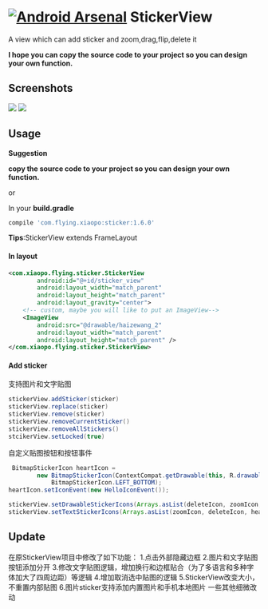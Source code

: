 [![Android Arsenal](https://img.shields.io/badge/Android%20Arsenal-StickerView-brightgreen.svg?style=flat)]() 
StickerView
=========

A view which can add sticker and zoom,drag,flip,delete it

**I hope you can copy the source code to your project so you can design your own function.**

## Screenshots
![](https://github.com/wuapnjie/StickerView/blob/master/screenshots/screenshot1.png)
![](https://github.com/wuapnjie/StickerView/blob/master/screenshots/screenshot2.png)

## Usage

**Suggestion**

**copy the source code to your project so you can design your own function.**

or

In your **build.gradle**

```gradle
compile 'com.flying.xiaopo:sticker:1.6.0'
```

**Tips**:StickerView extends FrameLayout
#### In layout
```xml
<com.xiaopo.flying.sticker.StickerView
        android:id="@+id/sticker_view"
        android:layout_width="match_parent"
        android:layout_height="match_parent"
        android:layout_gravity="center">
    <!-- custom, maybe you will like to put an ImageView--> 
    <ImageView
        android:src="@drawable/haizewang_2"
        android:layout_width="match_parent"
        android:layout_height="match_parent" />
</com.xiaopo.flying.sticker.StickerView>
```
#### Add sticker
支持图片和文字贴图

```java
stickerView.addSticker(sticker)
stickerView.replace(sticker)
stickerView.remove(sticker)
stickerView.removeCurrentSticker()
stickerView.removeAllStickers()
stcikerView.setLocked(true)
```

自定义贴图按钮和按钮事件

```java
 BitmapStickerIcon heartIcon =
        new BitmapStickerIcon(ContextCompat.getDrawable(this, R.drawable.ic_favorite_white_24dp),
            BitmapStickerIcon.LEFT_BOTTOM);
heartIcon.setIconEvent(new HelloIconEvent());

stickerView.setDrawableStickerIcons(Arrays.asList(deleteIcon, zoomIcon, flipIcon));
stickerView.setTextStickerIcons(Arrays.asList(zoomIcon, deleteIcon, heartIcon));
```

## Update
在原StickerView项目中修改了如下功能：
1.点击外部隐藏边框
2.图片和文字贴图按钮添加分开
3.修改文字贴图逻辑，增加换行和边框贴合（为了多语言和多种字体加大了四周边距）等逻辑
4.增加取消选中贴图的逻辑
5.StickerView改变大小，不重置内部贴图
6.图片sticker支持添加内置图片和手机本地图片
一些其他细微改动



